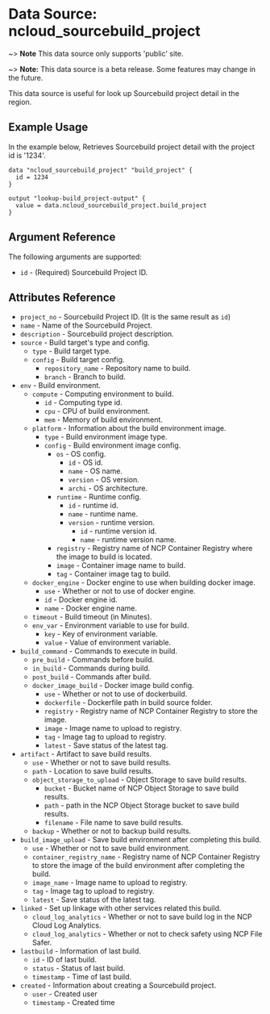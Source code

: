 # Data Source: ncloud_sourcebuild_project

~> **Note** This data source only supports 'public' site.

~> **Note:** This data source is a beta release. Some features may change in the future.

This data source is useful for look up Sourcebuild project detail in the region.

## Example Usage

In the example below, Retrieves Sourcebuild project detail with the project id is '1234'.

```hcl
data "ncloud_sourcebuild_project" "build_project" {
  id = 1234
}

output "lookup-build_project-output" {
  value = data.ncloud_sourcebuild_project.build_project
}
```

## Argument Reference

The following arguments are supported:

* `id` - (Required) Sourcebuild Project ID.

## Attributes Reference

* `project_no` - Sourcebuild Project ID. (It is the same result as `id`)
* `name` - Name of the Sourcebuild Project.
* `description` - Sourcebuild project description.
* `source` - Build target's type and config.
    * `type` - Build target type.
    * `config` - Build target config.
        * `repository_name` - Repository name to build.
        * `branch` - Branch to build.
* `env` - Build environment.
    * `compute` - Computing environment to build.
        * `id` - Computing type id.
        * `cpu` - CPU of build environment.
        * `mem` - Memory of build environment.
    * `platform` - Information about the build environment image.
        * `type` - Build environment image type.
        * `config` - Build environment image config.
            * `os` - OS config.
                * `id` - OS id.
                * `name` - OS name.
                * `version` - OS version.
                * `archi` - OS architecture.
            * `runtime` - Runtime config.
                * `id` - runtime id.
                * `name` - runtime name.
                * `version` - runtime version.
                    * `id` - runtime version id.
                    * `name` - runtime version name.
            * `registry` - Registry name of NCP Container Registry where the image to build is located.
            * `image` - Container image name to build.
            * `tag` - Container image tag to build.
    * `docker_engine` - Docker engine to use when building docker image.
        * `use` - Whether or not to use of docker engine.
        * `id` - Docker engine id.
        * `name` - Docker engine name.
    * `timeout` - Build timeout (in Minutes).
    * `env_var` - Environment variable to use for build.
        * `key` - Key of environment variable.
        * `value` - Value of environment variable.
* `build_command` - Commands to execute in build.
    * `pre_build` - Commands before build.
    * `in_build` - Commands during build.
    * `post_build` - Commands after build.
    * `docker_image_build` - Docker image build config.
        * `use` - Whether or not to use of dockerbuild.
        * `dockerfile` - Dockerfile path in build source folder.
        * `registry` - Registry name of NCP Container Registry to store the image.
        * `image` - Image name to upload to registry.
        * `tag` - Image tag to upload to registry.
        * `latest` - Save status of the latest tag.
* `artifact` - Artifact to save build results.
    * `use` - Whether or not to save build results.
    * `path` - Location to save build results.
    * `object_storage_to_upload` - Object Storage to save build results.
        * `bucket` - Bucket name of NCP Object Storage to save build results.
        * `path` - path in the NCP Object Storage bucket to save build results.
        * `filename` - File name to save build results.
    * `backup` - Whether or not to backup build results.
* `build_image_upload` - Save build environment after completing this build.
    * `use` - Whether or not to save build environment.
    * `container_registry_name` - Registry name of NCP Container Registry to store the image of the build environment after completing the build.
    * `image_name` - Image name to upload to registry.
    * `tag` - Image tag to upload to registry.
    * `latest` -  Save status of the latest tag.
* `linked` - Set up linkage with other services related this build.
    * `cloud_log_analytics` - Whether or not to save build log in the NCP Cloud Log Analytics.
    * `cloud_log_analytics` - Whether or not to check safety using NCP File Safer.
* `lastbuild` - Information of last build.
    * `id` - ID of last build.
    * `status` - Status of last build.
    * `timestamp` - Time of last build.
* `created` - Information about creating a Sourcebuild project.
    * `user` - Created user
    * `timestamp` - Created time
